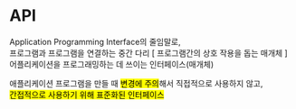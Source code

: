 API
==========================
Application Programming Interface의 줄임말로,   
프로그램과 프로그램을 연결하는 중간 다리 [ 프로그램간의 상호 작용을 돕는 매개체 ]   
어플리케이션을 프로그래밍하는 데 쓰이는 인터페이스(매개체)
   
애플리케이션 프로그램을 만들 때 <mark>변경에 주의</mark>해서 직접적으로 사용하지 않고,   
<mark>간접적으로 사용하기 위해 표준화된 인터페이스</mark>




